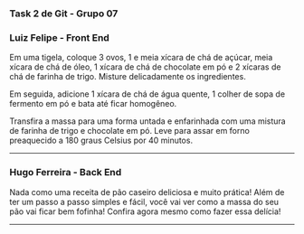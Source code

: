 ### Task 2 de Git - Grupo 07

<h3>Luiz Felipe - Front End</h3>
<p>
Em uma tigela, coloque 3 ovos, 1 e meia xícara de chá de açúcar, meia xícara de chá de óleo, 1 xícara de chá de chocolate em pó e 2 xícaras de chá de farinha de trigo. Misture delicadamente os ingredientes.
</p>
<p>
Em seguida, adicione 1 xícara de chá de água quente, 1 colher de sopa de fermento em pó e bata até ficar homogêneo.
</p>
<p>
Transfira a massa para uma forma untada e enfarinhada com uma mistura de farinha de trigo e chocolate em pó. Leve para assar em forno preaquecido a 180 graus Celsius por 40 minutos.
</p>

------

<h3>Hugo Ferreira - Back End</h3>
<p>Nada como uma receita de pão caseiro deliciosa e muito prática! Além de ter um passo a passo simples e fácil, você vai ver como a massa do seu pão vai ficar bem fofinha! Confira agora mesmo como fazer essa delícia!</p>

------